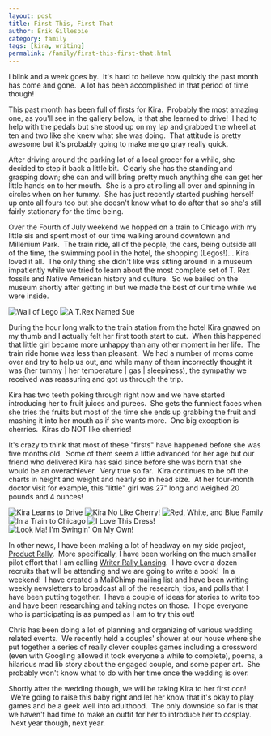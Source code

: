 ```yaml
---
layout: post
title: First This, First That
author: Erik Gillespie
category: family
tags: [kira, writing]
permalink: /family/first-this-first-that.html
---
```


I blink and a week goes by.  It's hard to believe how quickly the past month has come and gone.  A lot has been accomplished in that period of time though!

This past month has been full of firsts for Kira.  Probably the most amazing one, as you'll see in the gallery below, is that she learned to drive!  I had to help with the pedals but she stood up on my lap and grabbed the wheel at ten and two like she knew what she was doing.  That attitude is pretty awesome but it's probably going to make me go gray really quick.

After driving around the parking lot of a local grocer for a while, she decided to step it back a little bit.  Clearly she has the standing and grasping down; she can and will bring pretty much anything she can get her little hands on to her mouth.  She is a pro at rolling all over and spinning in circles when on her tummy.  She has just recently started pushing herself up onto all fours too but she doesn't know what to do after that so she's still fairly stationary for the time being.

Over the Fourth of July weekend we hopped on a train to Chicago with my little sis and spent most of our time walking around downtown and Millenium Park.  The train ride, all of the people, the cars, being outside all of the time, the swimming pool in the hotel, the shopping (Legos!)... Kira loved it all.  The only thing she didn't like was sitting around in a museum impatiently while we tried to learn about the most complete set of T. Rex fossils and Native American history and culture.  So we bailed on the museum shortly after getting in but we made the best of our time while we were inside.

<div class="gala">
  <img src="/img/wall-of-lego.jpg" alt="Wall of Lego"/>
  <img src="/img/a-t-rex-named-sue.jpg" alt="A T.Rex Named Sue"/>
</div>

During the hour long walk to the train station from the hotel Kira gnawed on my thumb and I actually felt her first tooth start to cut.  When this happened that little girl became more unhappy than any other moment in her life.  The train ride home was less than pleasant.  We had a number of moms come over and try to help us out, and while many of them incorrectly thought it was (her tummy \| her temperature \| gas \| sleepiness), the sympathy we received was reassuring and got us through the trip.

Kira has two teeth poking through right now and we have started introducing her to fruit juices and purees.  She gets the funniest faces when she tries the fruits but most of the time she ends up grabbing the fruit and mashing it into her mouth as if she wants more.  One big exception is cherries.  Kiras do NOT like cherries!

It's crazy to think that most of these "firsts" have happened before she was five months old.  Some of them seem a little advanced for her age but our friend who delivered Kira has said since before she was born that she would be an overachiever.  Very true so far.  Kira continues to be off the charts in height and weight and nearly so in head size.  At her four-month doctor visit for example, this "little" girl was 27" long and weighed 20 pounds and 4 ounces!

<div class="gala">
  <img src="/img/kira-learns-to-drive.jpg" alt="Kira Learns to Drive"/>
  <img src="/img/kira-no-like-cherry.jpg" alt="Kira No Like Cherry!"/>
  <img src="/img/red-white-blue-family.jpg" alt="Red, White, and Blue Family"/>
  <img src="/img/in-a-train-to-chicago.jpg" alt="In a Train to Chicago"/>
  <img src="/img/i-love-this-dress.jpg" alt="I Love This Dress!"/>
  <img src="/img/swingin-on-my-own.jpg" alt="Look Ma! I'm Swingin' On My Own!"/>
</div>

In other news, I have been making a lot of headway on my side project, [Product Rally](http://productrally.com).  More specifically, I have been working on the much smaller pilot effort that I am calling [Writer Rally Lansing](http://productrally.com/category/lansing/writers/2013-pilot/).  I have over a dozen recruits that will be attending and we are going to write a book!  In a weekend!  I have created a MailChimp mailing list and have been writing weekly newsletters to broadcast all of the research, tips, and polls that I have been putting together.  I have a couple of ideas for stories to write too and have been researching and taking notes on those.  I hope everyone who is participating is as pumped as I am to try this out!

Chris has been doing a lot of planning and organizing of various wedding related events.  We recently held a couples' shower at our house where she put together a series of really clever couples games including a crossword (even with Googling allowed it took everyone a while to complete), poems, a hilarious mad lib story about the engaged couple, and some paper art.  She probably won't know what to do with her time once the wedding is over.

Shortly after the wedding though, we will be taking Kira to her first con!  We're going to raise this baby right and let her know that it's okay to play games and be a geek well into adulthood.  The only downside so far is that we haven't had time to make an outfit for her to introduce her to cosplay.  Next year though, next year.
